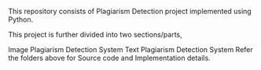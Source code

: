 This repository consists of Plagiarism Detection project implemented using Python.

This project is further divided into two sections/parts,

Image Plagiarism Detection System
Text Plagiarism Detection System
Refer the folders above for Source code and Implementation details.
